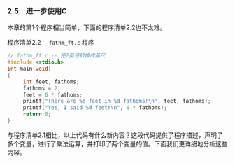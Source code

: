 ### 2.5　进一步使用C

本章的第1个程序相当简单，下面的程序清单2.2也不太难。

程序清单2.2　 `fathm_ft.c` 程序

```c
// fathm_ft.c -- 把2英寻转换成英尺
#include <stdio.h>
int main(void)
{
     int feet, fathoms;
     fathoms = 2;
     feet = 6 * fathoms;
     printf("There are %d feet in %d fathoms!\n", feet, fathoms);
     printf("Yes, I said %d feet!\n", 6 * fathoms);
     return 0;
}
```

与程序清单2.1相比，以上代码有什么新内容？这段代码提供了程序描述，声明了多个变量，进行了乘法运算，并打印了两个变量的值。下面我们更详细地分析这些内容。

